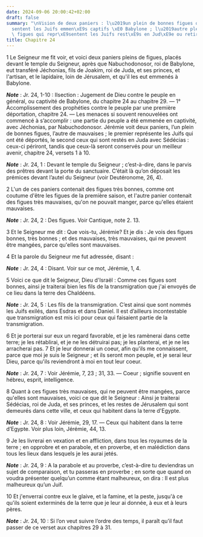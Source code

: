 ```yaml
---
date: 2024-09-06 20:00:42+02:00
draft: false
summary: "\nVision de deux paniers : l\u2019un plein de bonnes figues qui repr\xE9\
  sentent les Juifs emmen\xE9s captifs \xE0 Babylone ; l\u2019autre plein de mauvaises\
  \ figues qui repr\xE9sentent les Juifs rest\xE9s en Jud\xE9e ou retir\xE9s en Egypte.\n"
title: Chapitre 24
---
```





1 Le Seigneur me fit voir, et voici deux paniers pleins de figues, placés devant le temple du Seigneur, après que Nabuchodonosor, roi de Babylone, eut transféré Jéchonias, fils de Joakim, roi de Juda, et ses princes, et l'artisan, et le lapidaire, loin de Jérusalem, et qu'il les eut emmenés à Babylone.

***Note*** :  Jr. 24, 1-10 : IIsection : Jugement de Dieu contre le peuple en général, ou captivité de Babylone, du chapitre 24 au chapitre 29. ― 1° Accomplissement des prophéties contre le peuple par une première déportation, chapitre 24. ― Les menaces si souvent renouvelées ont commencé à s’accomplir : une partie du peuple a été emmenée en captivité, avec Jéchonias, par Nabuchodonosor. Jérémie voit deux paniers, l’un plein de bonnes figues, l’autre de mauvaises ; le premier représente les Juifs qui ont été déportés, le second ceux qui sont restés en Juda avec Sédécias : ceux-ci périront, tandis que ceux-là seront conservés pour un meilleur avenir, chapitre 24, versets 1 à 10.

***Note*** :  Jr. 24, 1 : Devant le temple du Seigneur ; c’est-à-dire, dans le parvis des prêtres devant la porte du sanctuaire. C’était là qu’on déposait les prémices devant l’autel du Seigneur (voir Deutéronome, 26, 4).

2 L'un de ces paniers contenait des figues très bonnes, comme ont coutume d'être les figues de la première saison, et l'autre panier contenait des figues très mauvaises, qu'on ne pouvait manger, parce qu'elles étaient mauvaises.

***Note*** :  Jr. 24, 2 : Des figues. Voir Cantique, note 2. 13.


3 Et le Seigneur me dit : Que vois-tu, Jérémie? Et je dis : Je vois des figues bonnes, très bonnes ; et des mauvaises, très mauvaises, qui ne peuvent être mangées, parce qu'elles sont mauvaises.


4 Et la parole du Seigneur me fut adressée, disant :

***Note*** :  Jr. 24, 4 : Disant. Voir sur ce mot, Jérémie, 1, 4.


5 Voici ce que dit le Seigneur, Dieu d'Israël : Comme ces figues sont bonnes, ainsi je traiterai bien les fils de la transmigration que j'ai envoyés de ce lieu dans la terre des Chaldéens.

***Note*** :  Jr. 24, 5 : Les fils de la transmigration. C’est ainsi que sont nommés les Juifs exilés, dans Esdras et dans Daniel. Il est d’ailleurs incontestable que transmigration est mis ici pour ceux qui faisaient partie de la transmigration.

6 Et je porterai sur eux un regard favorable, et je les ramènerai dans cette terre; je les rétablirai, et je ne les détruirai pas; je les planterai, et je ne les arracherai pas. 7 Et je leur donnerai un coeur, afin qu'ils me connaissent, parce que moi je suis le Seigneur ; et ils seront mon peuple, et je serai leur Dieu, parce qu'ils reviendront à moi en tout leur coeur.

***Note*** :  Jr. 24, 7 : Voir Jérémie, 7, 23 ; 31, 33. ― Coeur ; signifie souvent en hébreu, esprit, intelligence.


8 Quant à ces figues très mauvaises, qui ne peuvent être mangées, parce qu'elles sont mauvaises, voici ce que dit le Seigneur : Ainsi je traiterai Sédécias, roi de Juda, et ses princes, et les restes de Jérusalem qui sont demeurés dans cette ville, et ceux qui habitent dans la terre d'Egypte.

***Note*** :  Jr. 24, 8 : Voir Jérémie, 29, 17. ― Ceux qui habitent dans la terre d’Egypte. Voir plus loin, Jérémie, 44, 13.

9 Je les livrerai en vexation et en affliction, dans tous les royaumes de la terre ; en opprobre et en parabole, et en proverbe, et en malédiction dans tous les lieux dans lesquels je les aurai jetés.

***Note*** :  Jr. 24, 9 : A la parabole et au proverbe, c’est-à-dire tu deviendras un sujet de comparaison, et tu passeras en proverbe ; en sorte que quand on voudra présenter quelqu’un comme étant malheureux, on dira : Il est plus malheureux qu’un Juif.

10 Et j'enverrai contre eux le glaive, et la famine, et la peste, jusqu'à ce qu'ils soient exterminés de la terre que je leur ai donnée, à eux et à leurs pères.

***Note*** :  Jr. 24, 10 : Si l’on veut suivre l’ordre des temps, il paraît qu’il faut passer de ce verset aux chapitres 29 à 31.

